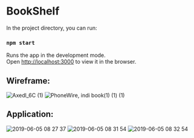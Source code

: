 # BookShelf

In the project directory, you can run:

### `npm start`

Runs the app in the development mode.<br>
Open [http://localhost:3000](http://localhost:3000) to view it in the browser.



## Wireframe:
![Axedl_6C (1)](https://user-images.githubusercontent.com/39016273/58964127-9f936c00-876b-11e9-954e-069ee582e4b2.jpg)
![PhoneWire, indi book(1) (1) (1)](https://user-images.githubusercontent.com/39016273/58964143-a7531080-876b-11e9-8181-faf824ea3903.jpg)


## Application:
![2019-06-05 08 27 37](https://user-images.githubusercontent.com/39016273/58964353-fbf68b80-876b-11e9-9c7f-953e69973e2f.gif)
![2019-06-05 08 31 54](https://user-images.githubusercontent.com/39016273/58964604-6e676b80-876c-11e9-9601-f184f5928f57.gif)
![2019-06-05 08 32 54](https://user-images.githubusercontent.com/39016273/58964719-93f47500-876c-11e9-898e-5d3af7323841.gif)
